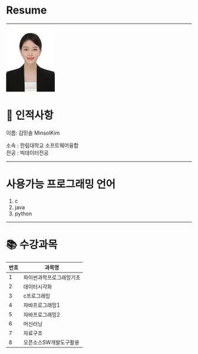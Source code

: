 # Resume 
---

<img src=RESUME.jpg height=170 witht=170>

# 🌷 인적사항      
이름: 김민솔 MinsolKim   

소속 : 한림대학교 소프트웨어융합   
전공 : 빅데이터전공        


-----
# 사용가능 프로그래밍 언어   
1. c
2. java
3. python


-------

# 📚 수강과목   
|번호|과목명|
|---|---|
|1|파이썬과학프로그래밍기초|
|2|데이터시각화|
|3|c프로그래밍|
|4|자바프로그래밍1|
|5|자바프로그래밍2|
|6|머신러닝|
|7|자료구조|
|8|오픈소스SW개발도구활용|


